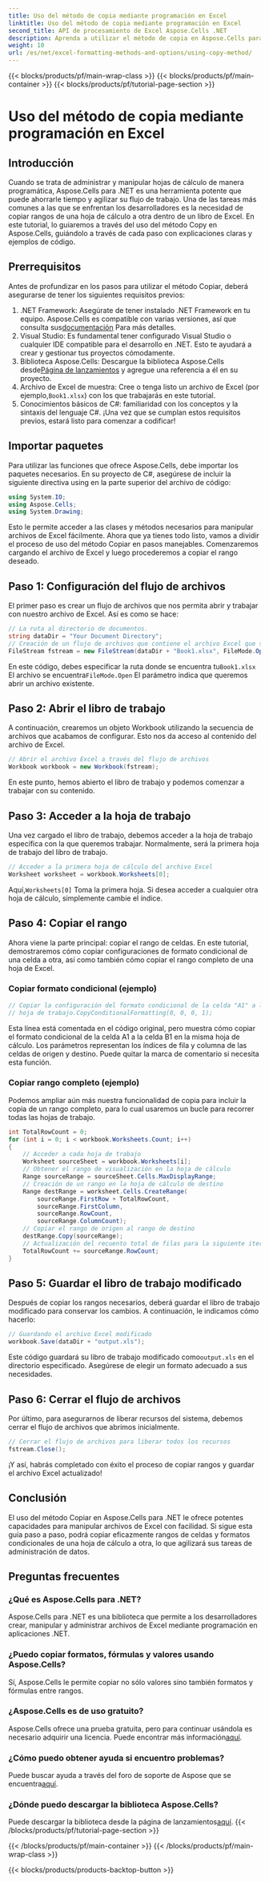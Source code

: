 ```yaml
---
title: Uso del método de copia mediante programación en Excel
linktitle: Uso del método de copia mediante programación en Excel
second_title: API de procesamiento de Excel Aspose.Cells .NET
description: Aprenda a utilizar el método de copia en Aspose.Cells para .NET para manipular archivos de Excel de manera eficiente. Incluye una guía paso a paso.
weight: 10
url: /es/net/excel-formatting-methods-and-options/using-copy-method/
---
```


{{< blocks/products/pf/main-wrap-class >}}
{{< blocks/products/pf/main-container >}}
{{< blocks/products/pf/tutorial-page-section >}}

# Uso del método de copia mediante programación en Excel

## Introducción
Cuando se trata de administrar y manipular hojas de cálculo de manera programática, Aspose.Cells para .NET es una herramienta potente que puede ahorrarle tiempo y agilizar su flujo de trabajo. Una de las tareas más comunes a las que se enfrentan los desarrolladores es la necesidad de copiar rangos de una hoja de cálculo a otra dentro de un libro de Excel. En este tutorial, lo guiaremos a través del uso del método Copy en Aspose.Cells, guiándolo a través de cada paso con explicaciones claras y ejemplos de código.
## Prerrequisitos
Antes de profundizar en los pasos para utilizar el método Copiar, deberá asegurarse de tener los siguientes requisitos previos:
1. .NET Framework: Asegúrate de tener instalado .NET Framework en tu equipo. Aspose.Cells es compatible con varias versiones, así que consulta sus[documentación](https://reference.aspose.com/cells/net/) Para más detalles.
2. Visual Studio: Es fundamental tener configurado Visual Studio o cualquier IDE compatible para el desarrollo en .NET. Esto te ayudará a crear y gestionar tus proyectos cómodamente.
3.  Biblioteca Aspose.Cells: Descargue la biblioteca Aspose.Cells desde[Página de lanzamientos](https://releases.aspose.com/cells/net/) y agregue una referencia a él en su proyecto.
4.  Archivo de Excel de muestra: Cree o tenga listo un archivo de Excel (por ejemplo,`Book1.xlsx`) con los que trabajarás en este tutorial.
5. Conocimientos básicos de C#: familiaridad con los conceptos y la sintaxis del lenguaje C#.
¡Una vez que se cumplan estos requisitos previos, estará listo para comenzar a codificar!
## Importar paquetes
Para utilizar las funciones que ofrece Aspose.Cells, debe importar los paquetes necesarios. En su proyecto de C#, asegúrese de incluir la siguiente directiva using en la parte superior del archivo de código:
```csharp
using System.IO;
using Aspose.Cells;
using System.Drawing;
```
Esto le permite acceder a las clases y métodos necesarios para manipular archivos de Excel fácilmente.
Ahora que ya tienes todo listo, vamos a dividir el proceso de uso del método Copiar en pasos manejables. Comenzaremos cargando el archivo de Excel y luego procederemos a copiar el rango deseado.
## Paso 1: Configuración del flujo de archivos
El primer paso es crear un flujo de archivos que nos permita abrir y trabajar con nuestro archivo de Excel. Así es como se hace:
```csharp
// La ruta al directorio de documentos.
string dataDir = "Your Document Directory";
// Creación de un flujo de archivos que contiene el archivo Excel que se va a abrir
FileStream fstream = new FileStream(dataDir + "Book1.xlsx", FileMode.Open);
```
 En este código, debes especificar la ruta donde se encuentra tu`Book1.xlsx` El archivo se encuentra`FileMode.Open` El parámetro indica que queremos abrir un archivo existente.
## Paso 2: Abrir el libro de trabajo
A continuación, crearemos un objeto Workbook utilizando la secuencia de archivos que acabamos de configurar. Esto nos da acceso al contenido del archivo de Excel.
```csharp
// Abrir el archivo Excel a través del flujo de archivos
Workbook workbook = new Workbook(fstream);
```
En este punto, hemos abierto el libro de trabajo y podemos comenzar a trabajar con su contenido.
## Paso 3: Acceder a la hoja de trabajo
Una vez cargado el libro de trabajo, debemos acceder a la hoja de trabajo específica con la que queremos trabajar. Normalmente, será la primera hoja de trabajo del libro de trabajo.
```csharp
// Acceder a la primera hoja de cálculo del archivo Excel
Worksheet worksheet = workbook.Worksheets[0];
```
 Aquí,`Worksheets[0]` Toma la primera hoja. Si desea acceder a cualquier otra hoja de cálculo, simplemente cambie el índice.
## Paso 4: Copiar el rango
Ahora viene la parte principal: copiar el rango de celdas. En este tutorial, demostraremos cómo copiar configuraciones de formato condicional de una celda a otra, así como también cómo copiar el rango completo de una hoja de Excel.
### Copiar formato condicional (ejemplo)
```csharp
// Copiar la configuración del formato condicional de la celda "A1" a la celda "B1"
// hoja de trabajo.CopyConditionalFormatting(0, 0, 0, 1);
```
Esta línea está comentada en el código original, pero muestra cómo copiar el formato condicional de la celda A1 a la celda B1 en la misma hoja de cálculo. Los parámetros representan los índices de fila y columna de las celdas de origen y destino. Puede quitar la marca de comentario si necesita esta función.
### Copiar rango completo (ejemplo)
Podemos ampliar aún más nuestra funcionalidad de copia para incluir la copia de un rango completo, para lo cual usaremos un bucle para recorrer todas las hojas de trabajo.
```csharp
int TotalRowCount = 0;
for (int i = 0; i < workbook.Worksheets.Count; i++)
{
    // Acceder a cada hoja de trabajo
    Worksheet sourceSheet = workbook.Worksheets[i];
    // Obtener el rango de visualización en la hoja de cálculo
    Range sourceRange = sourceSheet.Cells.MaxDisplayRange;
    // Creación de un rango en la hoja de cálculo de destino
    Range destRange = worksheet.Cells.CreateRange(
        sourceRange.FirstRow + TotalRowCount,
        sourceRange.FirstColumn,
        sourceRange.RowCount,
        sourceRange.ColumnCount);
    // Copiar el rango de origen al rango de destino
    destRange.Copy(sourceRange);
    // Actualización del recuento total de filas para la siguiente iteración del bucle
    TotalRowCount += sourceRange.RowCount; 
}
```
## Paso 5: Guardar el libro de trabajo modificado
Después de copiar los rangos necesarios, deberá guardar el libro de trabajo modificado para conservar los cambios. A continuación, le indicamos cómo hacerlo:
```csharp
// Guardando el archivo Excel modificado
workbook.Save(dataDir + "output.xls");
```
 Este código guardará su libro de trabajo modificado como`output.xls` en el directorio especificado. Asegúrese de elegir un formato adecuado a sus necesidades. 
## Paso 6: Cerrar el flujo de archivos
Por último, para asegurarnos de liberar recursos del sistema, debemos cerrar el flujo de archivos que abrimos inicialmente.
```csharp
// Cerrar el flujo de archivos para liberar todos los recursos
fstream.Close();
```
¡Y así, habrás completado con éxito el proceso de copiar rangos y guardar el archivo Excel actualizado!
## Conclusión
El uso del método Copiar en Aspose.Cells para .NET le ofrece potentes capacidades para manipular archivos de Excel con facilidad. Si sigue esta guía paso a paso, podrá copiar eficazmente rangos de celdas y formatos condicionales de una hoja de cálculo a otra, lo que agilizará sus tareas de administración de datos. 
## Preguntas frecuentes
### ¿Qué es Aspose.Cells para .NET?
Aspose.Cells para .NET es una biblioteca que permite a los desarrolladores crear, manipular y administrar archivos de Excel mediante programación en aplicaciones .NET.
### ¿Puedo copiar formatos, fórmulas y valores usando Aspose.Cells?
Sí, Aspose.Cells le permite copiar no sólo valores sino también formatos y fórmulas entre rangos.
### ¿Aspose.Cells es de uso gratuito?
 Aspose.Cells ofrece una prueba gratuita, pero para continuar usándola es necesario adquirir una licencia. Puede encontrar más información[aquí](https://purchase.aspose.com/buy).
### ¿Cómo puedo obtener ayuda si encuentro problemas?
 Puede buscar ayuda a través del foro de soporte de Aspose que se encuentra[aquí](https://forum.aspose.com/c/cells/9).
### ¿Dónde puedo descargar la biblioteca Aspose.Cells?
 Puede descargar la biblioteca desde la página de lanzamientos[aquí](https://releases.aspose.com/cells/net/).
{{< /blocks/products/pf/tutorial-page-section >}}

{{< /blocks/products/pf/main-container >}}
{{< /blocks/products/pf/main-wrap-class >}}

{{< blocks/products/products-backtop-button >}}
